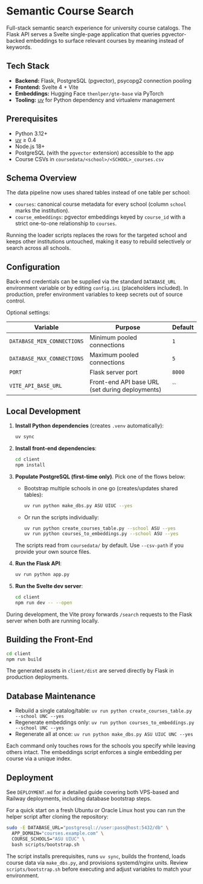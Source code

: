 # Semantic Course Search

Full-stack semantic search experience for university course catalogs. The
Flask API serves a Svelte single-page application that queries pgvector-backed
embeddings to surface relevant courses by meaning instead of keywords.

## Tech Stack
- **Backend:** Flask, PostgreSQL (pgvector), psycopg2 connection pooling
- **Frontend:** Svelte 4 + Vite
- **Embeddings:** Hugging Face `thenlper/gte-base` via PyTorch
- **Tooling:** [uv](https://github.com/astral-sh/uv) for Python dependency and
  virtualenv management

## Prerequisites
- Python 3.12+
- [uv](https://github.com/astral-sh/uv) ≥ 0.4
- Node.js 18+
- PostgreSQL (with the `pgvector` extension) accessible to the app
- Course CSVs in `coursedata/<school>/<SCHOOL>_courses.csv`

## Schema Overview
The data pipeline now uses shared tables instead of one table per school:

- `courses`: canonical course metadata for every school (column `school` marks
the institution).
- `course_embeddings`: pgvector embeddings keyed by `course_id` with a strict
  one-to-one relationship to `courses`.

Running the loader scripts replaces the rows for the targeted school and keeps
other institutions untouched, making it easy to rebuild selectively or search
across all schools.

## Configuration
Back-end credentials can be supplied via the standard `DATABASE_URL`
environment variable or by editing `config.ini` (placeholders included). In
production, prefer environment variables to keep secrets out of source control.

Optional settings:

| Variable | Purpose | Default |
| --- | --- | --- |
| `DATABASE_MIN_CONNECTIONS` | Minimum pooled connections | `1` |
| `DATABASE_MAX_CONNECTIONS` | Maximum pooled connections | `5` |
| `PORT` | Flask server port | `8000` |
| `VITE_API_BASE_URL` | Front-end API base URL (set during deployments) | `` |

## Local Development

1. **Install Python dependencies** (creates `.venv` automatically):
   ```bash
   uv sync
   ```

2. **Install front-end dependencies**:
   ```bash
   cd client
   npm install
   ```

3. **Populate PostgreSQL (first-time only)**. Pick one of the flows below:
   - Bootstrap multiple schools in one go (creates/updates shared tables):
     ```bash
     uv run python make_dbs.py ASU UIUC --yes
     ```
   - Or run the scripts individually:
     ```bash
     uv run python create_courses_table.py --school ASU --yes
     uv run python courses_to_embeddings.py --school ASU --yes
     ```
   The scripts read from `coursedata/` by default. Use `--csv-path` if you
   provide your own source files.

4. **Run the Flask API**:
   ```bash
   uv run python app.py
   ```

5. **Run the Svelte dev server**:
   ```bash
   cd client
   npm run dev -- --open
   ```

During development, the Vite proxy forwards `/search` requests to the Flask
server when both are running locally.

## Building the Front-End
```bash
cd client
npm run build
```
The generated assets in `client/dist` are served directly by Flask in
production deployments.

## Database Maintenance
- Rebuild a single catalog/table: `uv run python create_courses_table.py --school UNC --yes`
- Regenerate embeddings only: `uv run python courses_to_embeddings.py --school UNC --yes`
- Regenerate all at once: `uv run python make_dbs.py ASU UIUC UNC --yes`

Each command only touches rows for the schools you specify while leaving others
intact. The embeddings script enforces a single embedding per course via a
unique index.

## Deployment
See `DEPLOYMENT.md` for a detailed guide covering both VPS-based and Railway
deployments, including database bootstrap steps.

For a quick start on a fresh Ubuntu or Oracle Linux host you can run the helper script after
cloning the repository:

```bash
sudo -E DATABASE_URL="postgresql://user:pass@host:5432/db" \
  APP_DOMAIN="courses.example.com" \
  COURSE_SCHOOLS="ASU UIUC" \
  bash scripts/bootstrap.sh
```

The script installs prerequisites, runs `uv sync`, builds the frontend, loads
course data via `make_dbs.py`, and provisions systemd/nginx units. Review
`scripts/bootstrap.sh` before executing and adjust variables to match your
environment.
